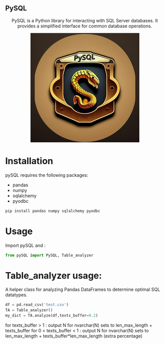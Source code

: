 ## PySQL

<p align="center">
PySQL is a Python library for interacting with SQL Server databases. It provides a simplified interface for common database operations.
</p>

<p align="center">
  <img src="https://github.com/sajad-git/PySQL/blob/crawler/readme/lugu.jpg?raw=true" alt="Sublime's custom image"/>
</p>

# Installation
pySQL requires the following packages:

- pandas
- numpy
- sqlalchemy
- pyodbc
  
```python
pip install pandas numpy sqlalchemy pyodbc
```

# Usage
Import pySQL and :

```python
from pySQL import PySQL, Table_analyzer
```
# Table_analyzer usage:
A helper class for analyzing Pandas DataFrames to determine optimal SQL datatypes.

```python
df = pd.read_csv('test.csv')
TA = Table_analyzer()
my_dict = TA.analyze(df,texts_buffer=0.2)
```
for texts_buffer > 1 : output N for nvarchar(N) sets to len_max_length + texts_buffer
for 0 < texts_buffer < 1 : output N for nvarchar(N) sets to len_max_length + texts_buffer*len_max_length (extra percentage)
